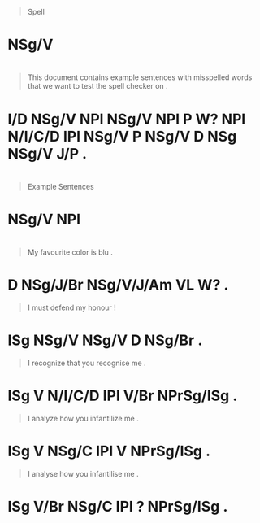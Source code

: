 > Spell
# NSg/V
>
#
> This document contains example sentences with misspelled words that    we  want  to test  the spell checker on  .
# I/D  NSg/V    NPl      NSg/V   NPl       P    W?         NPl   N/I/C/D IPl NSg/V P  NSg/V D   NSg   NSg/V   J/P .
>
#
> Example Sentences
# NSg/V   NPl
>
#
> My favourite color      is blu .
# D  NSg/J/Br  NSg/V/J/Am VL W?  .
> I   must  defend my honour !
# ISg NSg/V NSg/V  D  NSg/Br .
> I   recognize that    you recognise me        .
# ISg V         N/I/C/D IPl V/Br      NPrSg/ISg .
> I   analyze how   you infantilize me        .
# ISg V       NSg/C IPl V           NPrSg/ISg .
> I   analyse how   you infantilise me        .
# ISg V/Br    NSg/C IPl ?           NPrSg/ISg .
